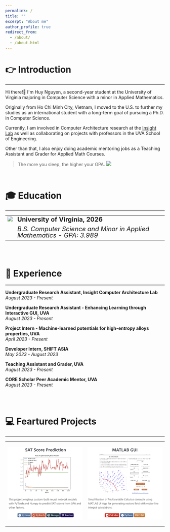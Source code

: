 ```yaml
---
permalink: /
title: ""
excerpt: "About me"
author_profile: true
redirect_from: 
  - /about/
  - /about.html
---
```



👉 Introduction
======
-----------------
Hi there!👋 I'm Huy Nguyen, a second-year student at the University of Virginia majoring in Computer Science with a minor in Applied Mathematics. 

Originally from Ho Chi Minh City, Vietnam, I moved to the U.S. to further my studies as an international student with a long-term goal of pursuing a Ph.D. in Computer Science.

Currently, I am involved in Computer Architecture research at the [Insight Lab](https://insight-cal.github.io/) as well as collaborating on projects with professors in the UVA School of Engineering. 

Other than that, I also enjoy doing academic mentoring jobs as a Teaching Assistant and Grader for Applied Math Courses. 

> The more you sleep, the higher your GPA. <img src="https://media.giphy.com/media/itdYhaQ5GKXczC1WFJ/giphy.gif" width = 40px>

<br>

🎓 Education
======
------------------
<table style="border-collapse: collapse; border: none;">
  <tr>
    <td rowspan="2" style="border: none; padding-right: 5px; vertical-align: top;">
      <a href="https://engineering.virginia.edu/">
      <img src="https://github.com/huy310304/huy310304.github.io/assets/114793725/ee13b63c-ecf7-435c-b788-e290c8a7a6a0" width="70">
      </a>
    </td>
    <td style="border: none; font-weight: bold; font-size: 20px; line-height: 1; padding-bottom: 5px;">University of Virginia, 2026</td>
  </tr>
  <tr>
    <td style="border: none; font-size: 20px; font-style:italic; line-height: 1; padding-top: 5px;">B.S. Computer Science and Minor in Applied Mathematics - GPA: 3.989</td>
  </tr>
</table>

<br><br>

💼 Experience 
======
------------------
**Undergraduate Research Assistant, Insight Computer Architecture Lab**  
*August 2023 - Present*  

**Undergraduate Research Assistant - Enhancing Learning through Interactive GUI, UVA**  
*August 2023 - Present*

**Project Intern - Machine-learned potentials for high-entropy alloys properties, UVA**  
*April 2023 - Present*

**Developer Intern, SHIFT ASIA**  
*May 2023 - August 2023*

**Teaching Assistant and Grader, UVA**  
*August 2023 - Present*

**CORE Scholar Peer Academic Mentor, UVA**  
*August 2023 - Present*

<br><br>

💻 Feartured Projects
======
---------------

<!-- Displayed Table with Image, should be in the same dimension-->

<table style="border-collapse: collapse; border: none;">
  <tr>
    <!-- Project 1 with just the image created below-->
    <td style="border: none; width:50%;">
      <p align="center">
        <a href="https://github.com/huy310304/SAT-score-prediction"><img src="../images/SAT_949_917.png" width="100%" alt="SAT Project Pic"/></a>
      </p>
    </td>
    <!-- Project 2 with just the image-->
    <td style="border: none; width:50%">
      <p align="center">
        <a href="https://github.com/huy310304/MATLAB-GUI-main"><img src="../images/MATLAB_949_917.png" width="100%" alt="Matlab GUI Pic"/></a>
      </p>
    </td>
  </tr>
</table>


<!-- Table for generating the image to get clicking effect-->
<!-- For future project, generate the image so that it have the same dimensions-->

<!--
<table>
  <tr>
    <td width="50%" onclick="window.location='URL_TO_PROJECT_1';" style="cursor: pointer;">
      <h1 align="center">SAT Score Prediction</h1>
      <p align="center">
        <img src="https://github.com/huy310304/huy310304.github.io/assets/114793725/550f5f46-6556-44dd-b3e4-b333760e8d43" style="width:70%;" alt="Project 1 Screenshot"/>
      </p>
      <p align="">This project employs custom-built neural network models with PyTorch and Numpy to predict SAT scores from GPA and other factors.</p>
      <p align="center">
        <img src="https://img.shields.io/badge/Python-3776AB?style=flat&logo=python&logoColor=white" alt="Python"/>
        <img src="https://img.shields.io/badge/PyTorch-%23EE4C2C.svg?&style=flat&logo=PyTorch&logoColor=white" alt="Pytorch"/>
        <img src="https://img.shields.io/badge/Numpy-%23013243.svg?&style=flat&logo=numpy&logoColor=white" alt="Numpy"/>
        <img src="https://img.shields.io/badge/Pandas-%23150458.svg?style=flat&logo=pandas&logoColor=white" alt="Pandas"/>
      </p>
    </td>
    <td width="50%" onclick="window.location='URL_TO_PROJECT_2';" style="cursor: pointer;">
      <h1 align="center">MATLAB GUI</h1>
      <p align="center">
        <img src="../images/vector_field_line_integral_3d.png" width="70%" alt="MATLAB GUI pic"/>
      </p>
      <p align="">Simplification of Multivariable Calculus concepts using MATLAB UI App for generating vectors field with vector line integral calculations.</p>
      <p align="center">
        <img src="https://img.shields.io/badge/Calculus-FF0000.svg?style=flat&logo=libreofficemath&logoColor=white" alt="Calculus"/>
        <img src="https://img.shields.io/badge/Python-3776AB?style=flat&logo=python&logoColor=white" alt="Python"/>
        <img src="https://img.shields.io/badge/MATLAB-F58025?style=flat&logo=matlab&logoColor=white" alt="MATLAB"/>
      </p>
    </td>
  </tr>
</table>
-->
